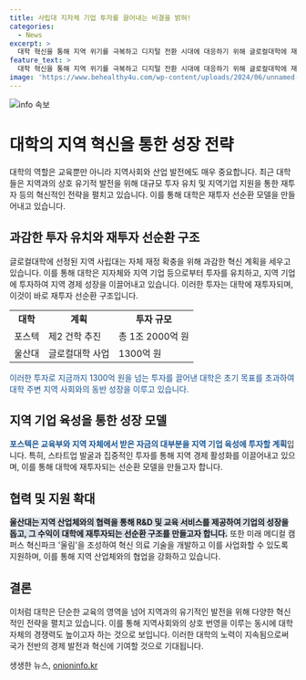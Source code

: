 ```yaml
---
title: 사립대 지자체 기업 투자를 끌어내는 비결을 밝혀!
categories:
  - News
excerpt: >
  대학 혁신을 통해 지역 위기를 극복하고 디지털 전환 시대에 대응하기 위해 글로컬대학에 재투자 선순환을 추진하는 사례를 소개합니다. 포스텍과 울산대는 지자체 및 기업 투자를 받아 세계적 대학으로 성장하고 지역 기업에 다시 투자하는 선순환 구조를 만들고 있습니다. 이를 통해 대규모 투자를 유치하고 지역 경제 성장을 촉진하는 등 과감한 혁신 계획을 제시하고 있습니다. 대학 주변에 스타트업 및 유니콘 기업이 나오도록 지원하여 지역경제 활성화에 기여할 예정이며, 더불어 대학에 대한 투자도 늘어나게 될 것으로 기대됩니다.
feature_text: >
  대학 혁신을 통해 지역 위기를 극복하고 디지털 전환 시대에 대응하기 위해 글로컬대학에 재투자 선순환을 추진하는 사례를 소개합니다. 포스텍과 울산대는 지자체 및 기업 투자를 받아 세계적 대학으로 성장하고 지역 기업에 다시 투자하는 선순환 구조를 만들고 있습니다. 이를 통해 대규모 투자를 유치하고 지역 경제 성장을 촉진하는 등 과감한 혁신 계획을 제시하고 있습니다. 대학 주변에 스타트업 및 유니콘 기업이 나오도록 지원하여 지역경제 활성화에 기여할 예정이며, 더불어 대학에 대한 투자도 늘어나게 될 것으로 기대됩니다.
image: 'https://www.behealthy4u.com/wp-content/uploads/2024/06/unnamed-file.png'
---
```


<p><img src="https://www.behealthy4u.com/wp-content/uploads/2024/06/unnamed-file.png" alt="info 속보" /></p>

<h1>대학의 지역 혁신을 통한 성장 전략</h1>

<p data-ke-size="size16">대학의 역할은 교육뿐만 아니라 지역사회와 산업 발전에도 매우 중요합니다. 최근 대학들은 지역과의 상호 유기적 발전을 위해 대규모 투자 유치 및 지역기업 지원을 통한 재투자 등의 혁신적인 전략을 펼치고 있습니다. 이를 통해 대학은 재투자 선순환 모델을 만들어내고 있습니다.</p>

<h2 data-ke-size="size26">과감한 투자 유치와 재투자 선순환 구조</h2>

<p>글로컬대학에 선정된 지역 사립대는 자체 재정 확충을 위해 과감한 혁신 계획을 세우고 있습니다. 이를 통해 대학은 지자체와 지역 기업 등으로부터 투자를 유치하고, 지역 기업에 투자하여 지역 경제 성장을 이끌어내고 있습니다. 이러한 투자는 대학에 재투자되며, 이것이 바로 재투자 선순환 구조입니다.</p>

<table>
    <tr>
        <td style="text-align: center; height: 17px;"><b>대학</b></td>
        <td style="text-align: center; height: 17px;"><b>계획</b></td>
        <td style="text-align: center; height: 17px;"><b>투자 규모</b></td>
    </tr>
    <tr>
        <td>포스텍</td>
        <td>제2 건학 추진</td>
        <td>총 1조 2000억 원</td>
    </tr>
    <tr>
        <td>울산대</td>
        <td>글로컬대학 사업</td>
        <td>1300억 원</td>
    </tr>
</table>

<p><span style="color: #1a5490;">이러한 투자로 지금까지 1300억 원을 넘는 투자를 끌어낸 대학은 초기 목표를 초과하여 대학 주변 지역 사회와의 동반 성장을 이루고 있습니다.</span></p>

<h2 data-ke-size="size26">지역 기업 육성을 통한 성장 모델</h2>

<p><b><span style="color: #1a5490;">포스텍은 교육부와 지역 자체에서 받은 자금의 대부분을 지역 기업 육성에 투자할 계획</span></b>입니다. 특히, 스타트업 발굴과 집중적인 투자를 통해 지역 경제 활성화를 이끌어내고 있으며, 이를 통해 대학에 재투자되는 선순환 모델을 만들고자 합니다.</p>

<h2 data-ke-size="size26">협력 및 지원 확대</h2>

<p><b><span style="background-color: #21538527;">울산대는 지역 산업체와의 협력을 통해 R&D 및 교육 서비스를 제공하여 기업의 성장을 돕고, 그 수익이 대학에 재투자되는 선순환 구조를 만들고자 합니다.</span></b> 또한 미래 메디컬 캠퍼스 혁신파크 '울림'을 조성하여 혁신 의료 기술을 개발하고 이를 사업화할 수 있도록 지원하며, 이를 통해 지역 산업체와의 협업을 강화하고 있습니다.</p>

<h2 data-ke-size="size26">결론</h2>

<p>이처럼 대학은 단순한 교육의 영역을 넘어 지역과의 유기적인 발전을 위해 다양한 혁신적인 전략을 펼치고 있습니다. 이를 통해 지역사회와의 상호 번영을 이루는 동시에 대학 자체의 경쟁력도 높이고자 하는 것으로 보입니다. 이러한 대학의 노력이 지속됨으로써 국가 전반의 경제 발전과 혁신에 기여할 것으로 기대됩니다.</p>
생생한 뉴스, <a href="https://onioninfo.kr" rel="dofollow">onioninfo.kr</a>


